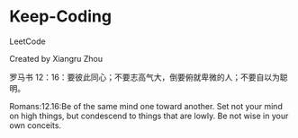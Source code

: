 # Keep-Coding
LeetCode

Created by Xiangru Zhou

罗马书 12：16：要彼此同心；不要志高气大，倒要俯就卑微的人；不要自以为聪明。

Romans:12.16:Be of the same mind one toward another. Set not your mind on high things, but condescend to things that are lowly. Be not wise in your own conceits.
